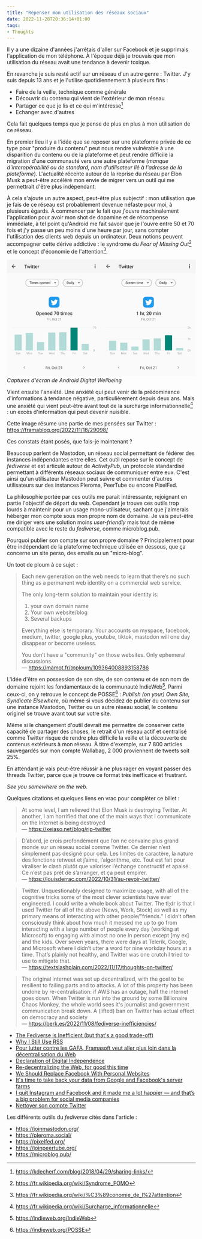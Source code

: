 ```yaml
---
title: "Repenser mon utilisation des réseaux sociaux"
date: 2022-11-28T20:36:14+01:00
tags:
- Thoughts
---
```


Il y a une dizaine d'années j'arrêtais d'aller sur Facebook et je supprimais
l'application de mon téléphone. À l'époque déjà je trouvais que mon utilisation
du réseau avait une tendance à devenir toxique.

En revanche je suis resté actif sur un réseau d'un autre genre : Twitter. J'y
suis depuis 13 ans et je l'utilise quotidiennement à plusieurs fins :
- Faire de la veille, technique comme générale
- Découvrir du contenu qui vient de l'extérieur de mon réseau
- Partager ce que je lis et ce qui m'intéresse[^1]
- Echanger avec d'autres

Cela fait quelques temps que je pense de plus en plus à mon utilisation de
ce réseau.

En premier lieu il y a l'idée que se reposer sur une plateforme privée de ce
type pour "produire du contenu" peut nous rendre vulnérable à une disparition
du contenu ou de la plateforme et peut rendre difficile la migration d'une
communauté vers une autre plateforme (_manque d'interopérabilité ou de
standard, nom d'utilisateur lié à l'adresse de la plateforme_). L'actualité
récente autour de la reprise du réseau par Elon Musk a peut-être accéléré mon
envie de migrer vers un outil qui me permettrait d'être plus indépendant.

À cela s'ajoute un autre aspect, peut-être plus subjectif : mon utilisation que
je fais de ce réseau est probablement devenue néfaste pour moi, à plusieurs
égards. À commencer par le fait que j'ouvre machinalement l'application pour
avoir mon shot de dopamine et de récompense immédiate, à tel point qu'Android
me fait savoir que je l'ouvre entre 50 et 70 fois et j'y passe un peu moins
d'une heure par jour, sans compter l'utilisation des clients web depuis un
ordinateur. Deux notions peuvent accompagner cette dérive addictive : le
syndrome du _Fear of Missing Out_[^2] et le concept d'économie de
l'attention[^3].

![](android-screenshot.jpg)
_Captures d'écran de Android Digital Wellbeing_

Vient ensuite l'anxiété. Une anxiété qui peut venir de la prédominance
d'informations à tendance négative, particulièrement depuis deux ans. Mais une
anxiété qui vient peut-être avant tout de la surcharge informationnelle[^4] :
un excès d'information qui peut devenir nuisible.

Cette image résume une partie de mes pensées sur Twitter :
https://framablog.org/2022/11/18/29098/

Ces constats étant posés, que fais-je maintenant ?

Beaucoup parlent de Mastodon, un réseau social permettant de fédérer des
instances indépendantes entre elles. Cet outil repose sur le concept de
_fediverse_ et est articulé autour de _ActivityPub_, un protocole standardisé
permettant à différents réseaux sociaux de communiquer entre eux. C'est ainsi
qu'un utilisateur Mastodon peut suivre et commenter d'autres utilisateurs sur
des instances Pleroma, PeerTube ou encore PixelFed.

La philosophie portée par ces outils me parait intéressante, rejoignant en
partie l'objectif de départ du web. Cependant je trouve ces outils trop lourds
à maintenir pour un usage mono-utilisateur, sachant que j'aimerais héberger mon
compte sous mon propre nom de domaine. Je vais peut-être me diriger vers une
solution moins _user-friendly_ mais tout de même compatible avec le reste du
_fediverse_, comme microblog.pub.

Pourquoi publier son compte sur son propre domaine ? Principalement pour être
indépendant de la plateforme technique utilisée en dessous, que ça concerne un
site perso, des emails ou un "micro-blog".

Un toot de ploum à ce sujet :

> Each new generation on the web needs to learn that there’s no such thing as a permanent web identity on a commercial web service.
> 
> The only long-term solution to maintain your identity is:
> 1. your own domain name
> 2. Your own website/blog
> 3. Several backups
> 
> Everything else is temporary. Your accounts on myspace, facebook, medium, twitter, google plus, youtube, tiktok, mastodon will one day disappear or become useless.
> 
> You don’t have a "community" on those websites.  Only ephemeral discussions.  
> — https://mamot.fr/@ploum/109364008893158786

L'idée d'être en possession de son site, de son contenu et de son nom de
domaine rejoint les fondamentaux de la communauté IndieWeb[^5]. Parmi ceux-ci,
on y retrouve le concept de POSSE[^6] : _Publish (on your) Own Site, Syndicate
Elsewhere_, où même si vous décidez de publier du contenu sur une instance
Mastodon, Twitter ou un autre réseau social, le contenu originel se trouve
avant tout sur votre site.

Même si le changement d'outil devrait me permettre de conserver cette capacité
de partager des choses, le retrait d'un réseau actif et centralisé comme
Twitter risque de rendre plus difficile la veille et la découverte de contenus
extérieurs à mon réseau. À titre d'exemple, sur 7 800 articles sauvegardés sur
mon compte Wallabag, 2 000 proviennent de tweets soit 25%.

En attendant je vais peut-être réussir à ne plus rager en voyant passer des
threads Twitter, parce que je trouve ce format très inefficace et frustrant.

_See you somewhere on the web._

Quelques citations et quelques liens en vrac pour compléter ce billet :

> At some level, I am relieved that Elon Musk is destroying Twitter. At
> another, I am horrified that one of the main ways that I communicate on the
> Internet is being destroyed  
> — https://xeiaso.net/blog/rip-twitter

> D’abord, je crois profondément que l’on ne convainc plus grand monde sur un
> réseau social comme Twitter. Ce dernier n’est simplement pas designé pour
> cela. Les limites de caractère, la nature des fonctions retweet et j’aime,
> l’algorithme, etc. Tout est fait pour viraliser le clash plutôt que valoriser
> l’échange constructif et apaisé. Ce n’est pas prêt de s’arranger, et ça peut
> empirer.  
> — https://louisderrac.com/2022/10/31/au-revoir-twitter/

> Twitter. Unquestionably designed to maximize usage, with all of the cognitive
> tricks some of the most clever scientists have ever engineered. I could write
> a whole book about Twitter. The tl;dr is that I used Twitter for all of the
> above (News, Work, Stock) as well as my primary means of interacting with
> other people/”friends.” I didn’t often consciously think about how much it
> messed me up to go from interacting with a large number of people every day
> (working at Microsoft) to engaging with almost no one in person except [my
> ex] and the kids. Over seven years, there were days at Telerik, Google, and
> Microsoft where I didn’t utter a word for nine workday hours at a time.
> That’s plainly not healthy, and Twitter was one crutch I tried to use to
> mitigate that.  
> — https://textslashplain.com/2022/11/17/thoughts-on-twitter/

> The original internet was set up decentralized, with the goal to be resilient
> to failing parts and to attacks. A lot of this property has been undone by
> re-centralisation: if AWS has an outage, half the internet goes down. When
> Twitter is run into the ground by some Billionaire Chaos Monkey, the whole
> world sees it's journalist and government communication break down. A
> (lifted) ban on Twitter has actual effect on democracy and society  
> — https://berk.es/2022/11/08/fediverse-inefficiencies/

- [The Fediverse is Inefficient (but that's a good trade-off)](https://berk.es/2022/11/08/fediverse-inefficiencies/)
- [Why I Still Use RSS](https://atthis.link/blog/2021/rss.html)
- [Pour lutter contre les GAFA, Framasoft veut aller plus loin dans la décentralisation du Web](https://www.lemonde.fr/pixels/article/2019/12/27/chez-framasoft-des-chatons-pour-sortir-des-gafa_6024230_4408996.html)
- [Declaration of Digital Independence](https://larrysanger.org/2019/06/declaration-of-digital-independence/)
- [Re-decentralizing the Web, for good this time](https://ruben.verborgh.org/articles/redecentralizing-the-web/)
- [We Should Replace Facebook With Personal Websites](https://www.vice.com/en/article/vbanny/we-should-replace-facebook-with-personal-websites)
- [It's time to take back your data from Google and Facebook's server farms](https://www.theguardian.com/commentisfree/2018/dec/12/its-time-to-take-back-your-data-from-google-and-facebooks-server-farms?CMP=share_btn_tw)
- [I quit Instagram and Facebook and it made me a lot happier — and that’s a big problem for social media companies](https://www.cnbc.com/2018/12/01/social-media-detox-christina-farr-quits-instagram-facebook.html)
- [Nettoyer son compte Twitter](https://www.simounet.net/nettoyer-son-compte-twitter/)

Les différents outils du _fediverse_ cités dans l'article :
- https://joinmastodon.org/
- https://pleroma.social/
- https://pixelfed.org/
- https://joinpeertube.org/
- https://microblog.pub/

[^1]: https://kdecherf.com/blog/2018/04/29/sharing-links/
[^2]: https://fr.wikipedia.org/wiki/Syndrome_FOMO
[^3]: https://fr.wikipedia.org/wiki/%C3%89conomie_de_l%27attention
[^4]: https://fr.wikipedia.org/wiki/Surcharge_informationnelle
[^5]: https://indieweb.org/IndieWeb
[^6]: https://indieweb.org/POSSE
